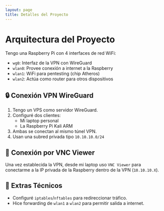 ```yaml
---
layout: page
title: Detalles del Proyecto
---
```


# Arquitectura del Proyecto

Tengo una Raspberry Pi con 4 interfaces de red WiFi:
- `wg0`: Interfaz de la VPN con WireGuard
- `wlan0`: Provee conexión a internet a la Raspberry
- `wlan1`: WiFi para pentesting (chip Atheros)
- `wlan2`: Actúa como router para otros dispositivos

## 🔒 Conexión VPN WireGuard

1. Tengo un VPS como servidor WireGuard.
2. Configuré dos clientes:
   - Mi laptop personal
   - La Raspberry Pi Kali ARM
3. Ambas se conectan al mismo túnel VPN.
4. Usan una subred privada tipo `10.10.10.0/24`

## 🔗 Conexión por VNC Viewer

Una vez establecida la VPN, desde mi laptop uso `VNC Viewer` para conectarme a la IP privada de la Raspberry dentro de la VPN (`10.10.10.X`).

## 🔧 Extras Técnicos

- Configuré `iptables`/`nftables` para redireccionar tráfico.
- Hice forwarding de `wlan1` a `wlan2` para permitir salida a internet.
